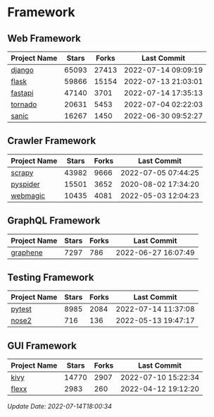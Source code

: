 # Framework

## Web Framework
| Project Name | Stars | Forks | Last Commit |
| ------------ | ----- | ----- | ----------- |
| [django](https://github.com/django/django) | 65093 | 27413 | 2022-07-14 09:09:19 |
| [flask](https://github.com/pallets/flask) | 59866 | 15154 | 2022-07-13 21:03:01 |
| [fastapi](https://github.com/tiangolo/fastapi) | 47140 | 3701 | 2022-07-14 17:35:13 |
| [tornado](https://github.com/tornadoweb/tornado) | 20631 | 5453 | 2022-07-04 02:22:03 |
| [sanic](https://github.com/sanic-org/sanic) | 16267 | 1450 | 2022-06-30 09:52:27 |

## Crawler Framework
| Project Name | Stars | Forks | Last Commit |
| ------------ | ----- | ----- | ----------- |
| [scrapy](https://github.com/scrapy/scrapy) | 43982 | 9666 | 2022-07-05 07:44:25 |
| [pyspider](https://github.com/binux/pyspider) | 15501 | 3652 | 2020-08-02 17:34:20 |
| [webmagic](https://github.com/code4craft/webmagic) | 10435 | 4081 | 2022-05-03 12:04:23 |

## GraphQL Framework
| Project Name | Stars | Forks | Last Commit |
| ------------ | ----- | ----- | ----------- |
| [graphene](https://github.com/graphql-python/graphene) | 7297 | 786 | 2022-06-27 16:07:49 |

## Testing Framework
| Project Name | Stars | Forks | Last Commit |
| ------------ | ----- | ----- | ----------- |
| [pytest](https://github.com/pytest-dev/pytest) | 8985 | 2084 | 2022-07-14 11:37:08 |
| [nose2](https://github.com/nose-devs/nose2) | 716 | 136 | 2022-05-13 19:47:17 |

## GUI Framework
| Project Name | Stars | Forks | Last Commit |
| ------------ | ----- | ----- | ----------- |
| [kivy](https://github.com/kivy/kivy) | 14770 | 2907 | 2022-07-10 15:22:34 |
| [flexx](https://github.com/flexxui/flexx) | 2983 | 260 | 2022-04-12 19:12:20 |

*Update Date: 2022-07-14T18:00:34*